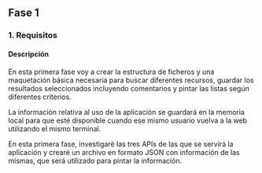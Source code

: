 ## Fase 1

### 1. Requisitos

#### Descripción

En esta primera fase voy a crear la estructura de ficheros y una maquetación básica necesaria para buscar diferentes recursos, guardar los resultados seleccionados incluyendo comentarios y pintar las listas según diferentes criterios.

La información relativa al uso de la aplicación se guardará en la memoria local para que esté disponible cuando ese mismo usuario vuelva a la web utilizando el mismo terminal.

En esta primera fase, investigaré las tres APIs de las que se servirá la aplicación y crearé un archivo en formato JSON con información de las mismas, que será utilizado para pintar la información.




